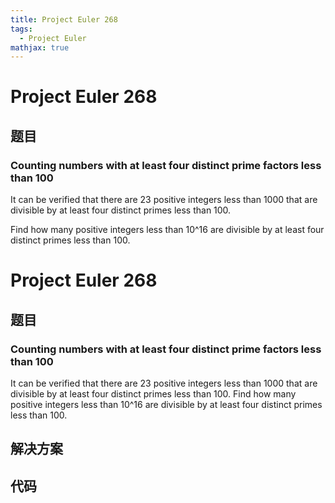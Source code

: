 ```yaml
---
title: Project Euler 268
tags:
  - Project Euler
mathjax: true
---
```

<escape><!-- more --></escape>
    
# Project Euler 268
## 题目
### Counting numbers with at least four distinct prime factors less than 100

It can be verified that there are 23 positive integers less than 1000 that are divisible by at least four distinct primes less than 100.

Find how many positive integers less than 10^16 are divisible by at least four distinct primes less than 100.




# Project Euler 268
## 题目
### Counting numbers with at least four distinct prime factors less than 100

It can be verified that there are 23 positive integers less than 1000 that are divisible by at least four distinct primes less than 100.
Find how many positive integers less than 10^16 are divisible by at least four distinct primes less than 100.


## 解决方案


## 代码


